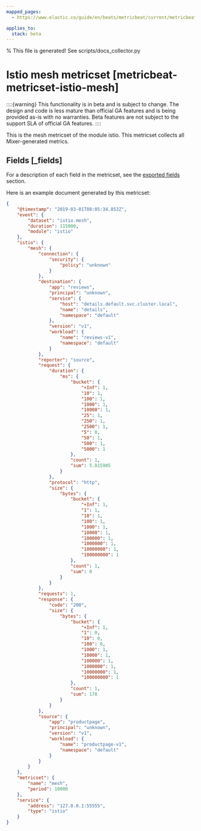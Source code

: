 ```yaml
---
mapped_pages:
  - https://www.elastic.co/guide/en/beats/metricbeat/current/metricbeat-metricset-istio-mesh.html

applies_to:
  stack: beta
---
```


% This file is generated! See scripts/docs_collector.py

# Istio mesh metricset [metricbeat-metricset-istio-mesh]

::::{warning}
This functionality is in beta and is subject to change. The design and code is less mature than official GA features and is being provided as-is with no warranties. Beta features are not subject to the support SLA of official GA features.
::::


This is the mesh metricset of the module istio. This metricset collects all Mixer-generated metrics.

## Fields [_fields]

For a description of each field in the metricset, see the [exported fields](/reference/metricbeat/exported-fields-istio.md) section.

Here is an example document generated by this metricset:

```json
{
    "@timestamp": "2019-03-01T08:05:34.853Z",
    "event": {
        "dataset": "istio.mesh",
        "duration": 115000,
        "module": "istio"
    },
    "istio": {
        "mesh": {
            "connection": {
                "security": {
                    "policy": "unknown"
                }
            },
            "destination": {
                "app": "reviews",
                "principal": "unknown",
                "service": {
                    "host": "details.default.svc.cluster.local",
                    "name": "details",
                    "namespace": "default"
                },
                "version": "v1",
                "workload": {
                    "name": "reviews-v1",
                    "namespace": "default"
                }
            },
            "reporter": "source",
            "request": {
                "duration": {
                    "ms": {
                        "bucket": {
                            "+Inf": 1,
                            "10": 1,
                            "100": 1,
                            "1000": 1,
                            "10000": 1,
                            "25": 1,
                            "250": 1,
                            "2500": 1,
                            "5": 0,
                            "50": 1,
                            "500": 1,
                            "5000": 1
                        },
                        "count": 1,
                        "sum": 5.815905
                    }
                },
                "protocol": "http",
                "size": {
                    "bytes": {
                        "bucket": {
                            "+Inf": 1,
                            "1": 1,
                            "10": 1,
                            "100": 1,
                            "1000": 1,
                            "10000": 1,
                            "100000": 1,
                            "1000000": 1,
                            "10000000": 1,
                            "100000000": 1
                        },
                        "count": 1,
                        "sum": 0
                    }
                }
            },
            "requests": 1,
            "response": {
                "code": "200",
                "size": {
                    "bytes": {
                        "bucket": {
                            "+Inf": 1,
                            "1": 0,
                            "10": 0,
                            "100": 0,
                            "1000": 1,
                            "10000": 1,
                            "100000": 1,
                            "1000000": 1,
                            "10000000": 1,
                            "100000000": 1
                        },
                        "count": 1,
                        "sum": 178
                    }
                }
            },
            "source": {
                "app": "productpage",
                "principal": "unknown",
                "version": "v1",
                "workload": {
                    "name": "productpage-v1",
                    "namespace": "default"
                }
            }
        }
    },
    "metricset": {
        "name": "mesh",
        "period": 10000
    },
    "service": {
        "address": "127.0.0.1:55555",
        "type": "istio"
    }
}
```
